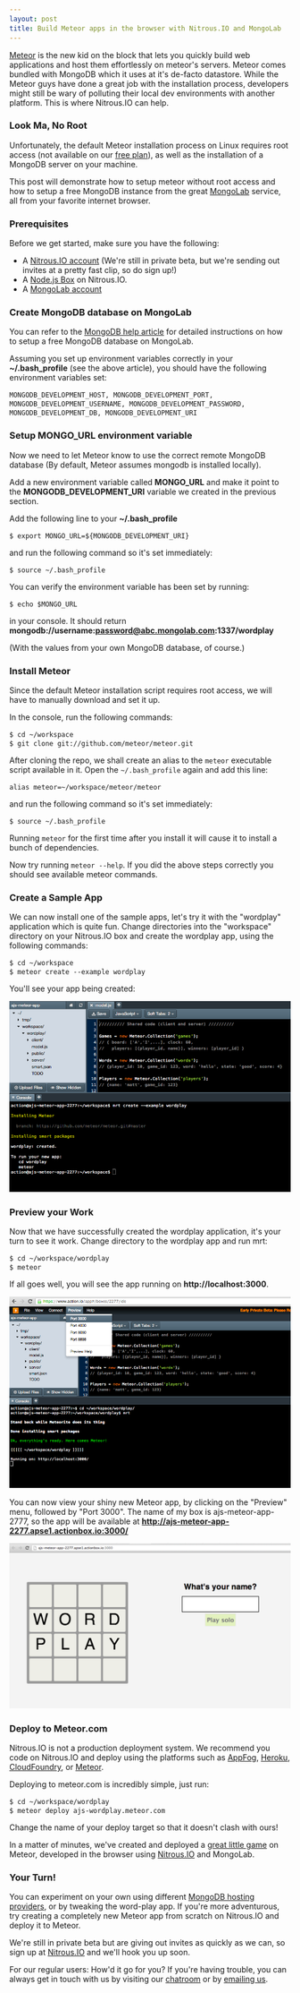 ```yaml
---
layout: post
title: Build Meteor apps in the browser with Nitrous.IO and MongoLab
---
```


[Meteor](http://meteor.com) is the new kid on the block that lets you quickly build web applications and host them effortlessly on meteor's servers. Meteor comes bundled with MongoDB which it uses at it's de-facto datastore. While the Meteor guys have done a great job with the installation process, developers might still be wary of polluting their local dev environments with another platform. This is where Nitrous.IO can help.

###  Look Ma, No Root

Unfortunately, the default Meteor installation process on Linux requires root access (not available on our [free plan](https://www.nitrous.io/pricing)), as well as the installation of a MongoDB server on your machine.<!--break-->

This post will demonstrate how to setup meteor without root access and how to setup a free MongoDB instance from the great [MongoLab](http://mongolab.com) service, all from your favorite internet browser.

### Prerequisites

Before we get started, make sure you have the following:

* A [Nitrous.IO account](https://www.nitrous.io/) (We're still in private
  beta, but we're sending out invites at a pretty fast clip, so do sign
  up!)
* A [Node.js Box](http://help.nitrous.io/box-new/) on Nitrous.IO.
* A [MongoLab account](https://mongolab.com/)

### Create MongoDB database on MongoLab

You can refer to the [MongoDB help article](http://help.nitrous.io/mongodb/) for detailed instructions on how to setup a free MongoDB database on MongoLab.

Assuming you set up environment variables correctly in your **~/.bash_profile**  (see the above article), you should have the following environment variables set:

    MONGODB_DEVELOPMENT_HOST, MONGODB_DEVELOPMENT_PORT,
    MONGODB_DEVELOPMENT_USERNAME, MONGODB_DEVELOPMENT_PASSWORD,
    MONGODB_DEVELOPMENT_DB, MONGODB_DEVELOPMENT_URI

### Setup MONGO_URL environment variable

Now we need to let Meteor know to use the correct remote MongoDB database (By default, Meteor assumes mongodb is installed locally).

Add a new environment variable called **MONGO_URL** and make it point to the **MONGODB_DEVELOPMENT_URI** variable we created in the previous section.

Add the following line to your **~/.bash_profile**

    $ export MONGO_URL=${MONGODB_DEVELOPMENT_URI}

and run the following command so it's set immediately:

    $ source ~/.bash_profile

You can verify the environment variable has been set by running:

    $ echo $MONGO_URL

in your console. It should return **mongodb://username:password@abc.mongolab.com:1337/wordplay**

(With the values from your own MongoDB database, of course.)

### Install Meteor

Since the default Meteor installation script requires root access, we will have to manually download and set it up.

In the console, run the following commands:

    $ cd ~/workspace
    $ git clone git://github.com/meteor/meteor.git

After cloning the repo, we shall create an alias to the `meteor` executable script available in it. Open the `~/.bash_profile` again and add this line:

    alias meteor=~/workspace/meteor/meteor

and run the following command so it's set immediately:

    $ source ~/.bash_profile

Running `meteor` for the first time after you install it will cause it
to install a bunch of dependencies.

Now try running `meteor --help`. If you did the above steps correctly you should see available meteor commands.

### Create a Sample App

We can now install one of the sample apps, let's try it with the "wordplay" application which is quite fun. Change directories into the "workspace" directory on your Nitrous.IO box and create the wordplay app, using the following commands:

    $ cd ~/workspace
    $ meteor create --example wordplay

You'll see your app being created:

![Create Meteor App](/images/meteor-create-app.png)

### Preview your Work

Now that we have successfully created the wordplay application, it's your turn to see it work. Change directory to the wordplay app and run mrt:

    $ cd ~/workspace/wordplay
    $ meteor

If all goes well, you will see the app running on **http://localhost:3000**.

![Preview Meteor App](/images/meteor-preview.png)

You can now view your shiny new Meteor app, by clicking on the "Preview" menu, followed by "Port 3000". The name of my box is ajs-meteor-app-2777, so the app will be available at **http://ajs-meteor-app-2277.apse1.actionbox.io:3000/**

![Preview Meteor Result](/images/meteor-preview-result.png)

### Deploy to Meteor.com

<p class="note">Nitrous.IO is not a production deployment system. We recommend you code on Nitrous.IO and deploy using the platforms such as <a href="http://appfog.com">AppFog</a>, <a href="http://heroku.com">Heroku</a>, <a href ="http://cloudfoundry.com">CloudFoundry</a>, or <a href="http://meteor.com">Meteor</a>.</p>

Deploying to meteor.com is incredibly simple, just run:

    $ cd ~/workspace/wordplay
    $ meteor deploy ajs-wordplay.meteor.com

<p class="alert">Change the name of your deploy target so that it doesn't clash with ours!</p>

In a matter of minutes, we've created and deployed a [great little game](http://ajs-word-play.meteor.com/) on Meteor, developed in the browser using [Nitrous.IO](https://www.nitrous.io/) and MongoLab.

### Your Turn!

You can experiment on your own using different [MongoDB hosting providers](https://www.mongohq.com/home), or by tweaking the word-play app. If you're more adventurous, try creating a completely new Meteor app from scratch on Nitrous.IO and deploy it to Meteor.

We're still in private beta but are giving out invites as quickly as we can, so sign up at [Nitrous.IO](https://www.nitrous.io/) and we'll hook you up soon.

For our regular users: How'd it go for you? If you're having trouble, you can always get in touch with us by visiting our [chatroom](https://www.nitrous.io/chat) or by [emailing us](mailto:support@nitrous.io).
